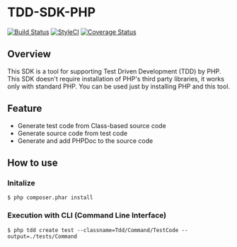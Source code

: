 # TDD-SDK-PHP

[![Build Status](https://travis-ci.org/SRAUFactory/TDD-SDK-PHP.svg?branch=master)](https://travis-ci.org/SRAUFactory/TDD-SDK-PHP)
[![StyleCI](https://styleci.io/repos/73277248/shield?branch=master)](https://styleci.io/repos/73277248)
[![Coverage Status](https://coveralls.io/repos/github/SRAUFactory/TDD-SDK-PHP/badge.svg?branch=master)](https://coveralls.io/github/SRAUFactory/TDD-SDK-PHP?branch=master)

## Overview
This SDK is a tool for supporting Test Driven Development (TDD) by PHP.
This SDK doesn't require installation of PHP's third party libraries, it works only with standard PHP.
You can be used just by installing PHP and this tool.

## Feature
* Generate test code from Class-based source code
* Generate source code from test code
* Generate and add PHPDoc to the source code

## How to use
### Initalize
```
$ php composer.phar install
```

### Execution with CLI (Command Line Interface)

```
$ php tdd create test --classname=Tdd/Command/TestCode --output=./tests/Command
```
